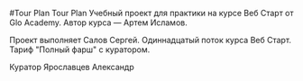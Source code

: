 #Tour Plan
Tour Plan
Учебный проект для практики на курсе Веб Старт от Glo Academy. Автор курса — Артем Исламов.

Проект выполняет
Салов Сергей. Одиннадцатый поток курса Веб Старт. Тариф "Полный фарш" с куратором.

Куратор
Ярославцев Александр
